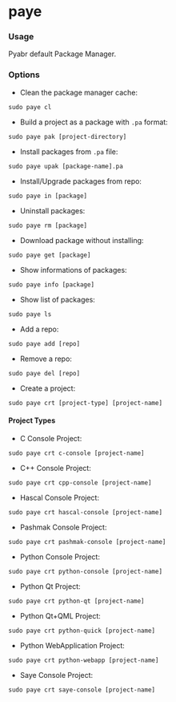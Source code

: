 # paye

### Usage
Pyabr default Package Manager.

### Options
- Clean the package manager cache:
```
sudo paye cl
```

- Build a project as a package with `.pa` format:
```
sudo paye pak [project-directory]
```

- Install packages from `.pa` file:
```
sudo paye upak [package-name].pa
```

- Install/Upgrade packages from repo:
```
sudo paye in [package]
```

- Uninstall packages:
```
sudo paye rm [package]
```

- Download package without installing:
```
sudo paye get [package]
```

- Show informations of packages:
```
sudo paye info [package]
```

- Show list of packages:
```
sudo paye ls
```

- Add a repo:
```
sudo paye add [repo]
```

- Remove a repo:
```
sudo paye del [repo]
```

- Create a project:
```
sudo paye crt [project-type] [project-name]
```

#### Project Types
- C Console Project:
```
sudo paye crt c-console [project-name]
```

- C++ Console Project:
```
sudo paye crt cpp-console [project-name]
```

- Hascal Console Project:
```
sudo paye crt hascal-console [project-name]
```

- Pashmak Console Project:
```
sudo paye crt pashmak-console [project-name]
```

- Python Console Project:
```
sudo paye crt python-console [project-name]
```

- Python Qt Project:
```
sudo paye crt python-qt [project-name]
```

- Python Qt+QML Project:
```
sudo paye crt python-quick [project-name]
```
- Python WebApplication Project:
```
sudo paye crt python-webapp [project-name]
```
- Saye Console Project:
```
sudo paye crt saye-console [project-name]
```
